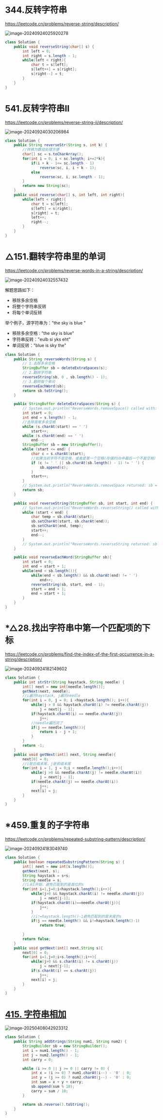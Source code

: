 # 344.反转字符串

https://leetcode.cn/problems/reverse-string/description/

![image-20240924025920278](字符串.assets/image-20240924025920278.png)

```java
class Solution {
    public void reverseString(char[] s) {
        int left = 0;
        int right = s.length - 1;
        while(left < right){
            char t = s[left];
            s[left++] = s[right];
            s[right--] = t;
        }
    }
}
```



# 541.反转字符串II

https://leetcode.cn/problems/reverse-string-ii/description/

![image-20240924030206984](字符串.assets/image-20240924030206984.png)

```java
class Solution {
    public String reverseStr(String s, int k) {
        //转换为数组处理方便
        char[] sc = s.toCharArray();
        for(int i = 0; i < sc.length; i+=2*k){
            if(i + k - 1<= sc.length - 1)
                reverse(sc, i, i + k - 1);
            else
                reverse(sc, i, sc.length - 1);
        }
        return new String(sc);
    }
    public void reverse(char[] s, int left, int right){
        while(left < right){
            char t = s[left];
            s[left] = s[right];
            s[right] = t;
            left++;
            right--;
        }
    }
}
```



# △151.翻转字符串里的单词

https://leetcode.cn/problems/reverse-words-in-a-string/description/

![image-20240924032557432](字符串.assets/image-20240924032557432.png)

解题思路如下：

- 移除多余空格
- 将整个字符串反转
- 将每个单词反转

举个例子，源字符串为："the sky is blue "

- 移除多余空格 : "the sky is blue"
- 字符串反转："eulb si yks eht"
- 单词反转："blue is sky the"

```java
class Solution {
    public String reverseWords(String s) {
        // 1.去除多余空格
        StringBuffer sb = deleteExtraSpaces(s);
        // 2.翻转字符串
        reverseString(sb, 0 , sb.length() - 1);
        // 3.翻转每个单词
        reverseEachWord(sb);
        return sb.toString();
    }

    public StringBuffer deleteExtraSpaces(String s) {
        // System.out.println("ReverseWords.removeSpace() called with: s = [" + s + "]");
        int start = 0;
        int end = s.length() - 1;
        //去除首尾多余空格
        while (s.charAt(start) == ' ')
            start++;
        while (s.charAt(end) == ' ')
            end--;
        StringBuffer sb = new StringBuffer();
        while (start <= end) {
            char c = s.charAt(start);
            //如果当前字符不是空格，或者是第一个空格(存储的sb中最后一个不是空格)（这种情况当前字符可以是空格）
            if (c != ' ' || sb.charAt(sb.length() - 1) != ' ') {
                sb.append(c);
            }
            start++;
        }
        // System.out.println("ReverseWords.removeSpace returned: sb = [" + sb + "]");
        return sb;
    }

    public void reverseString(StringBuffer sb, int start, int end) {
        // System.out.println("ReverseWords.reverseString() called with: sb = [" + sb + "], start = [" + start + "], end = [" + end + "]");
        while (start < end) {
            char temp = sb.charAt(start);
            sb.setCharAt(start, sb.charAt(end));
            sb.setCharAt(end, temp);
            start++;
            end--;
        }
        // System.out.println("ReverseWords.reverseString returned: sb = [" + sb + "]");
    }

    public void reverseEachWord(StringBuffer sb){
        int start = 0;
        int end = start + 1;
        while(end < sb.length()){
            while(end < sb.length() && sb.charAt(end) != ' ')
                end++;
            reverseString(sb, start, end - 1);
            start = end + 1;
            end = start + 1;
        }
    }
}
```



# *△28.找出字符串中第一个匹配项的下标

https://leetcode.cn/problems/find-the-index-of-the-first-occurrence-in-a-string/description/

![image-20240924182149602](字符串.assets/image-20240924182149602.png)

```java
class Solution {
    public int strStr(String haystack, String needle) {
        int[] next = new int[needle.length()];
        getNext(next, needle);
        //i遍历haystack, j遍历needle
        for(int i = 0, j = 0; i <haystack.length(); i++){
            while(j > 0 && haystack.charAt(i) != needle.charAt(j))
                j = next[j - 1];
            if(haystack.charAt(i) == needle.charAt(j))
                j++;
            //needle遍历完了
            if(j == needle.length()){
                return i - j + 1;
            }
        }
        return -1;
    }
    public void getNext(int[] next, String needle){
        next[0] = 0;
        //i是后缀末尾，j是前缀末尾
        for(int i = 1, j = 0;i < needle.length();i++){
            while(j >0 && needle.charAt(j) != needle.charAt(i))
                j = next[j - 1];
            if(needle.charAt(j) == needle.charAt(i))
                j++;
            next[i] = j;
        }
    }
}
```



# *459.重复的子字符串

https://leetcode.cn/problems/repeated-substring-pattern/description/

![image-20240924183049740](字符串.assets/image-20240924183049740.png)

```java
class Solution {
    public boolean repeatedSubstringPattern(String s) {
        int[] next = new int[s.length()];
        getNext(next, s);
        String haystack = s+s;
        String needle = s;
        //i从1开始，避免匹配到的是首位的s
        for(int i=1,j=0;i<haystack.length();i++){
            while(j>0 && haystack.charAt(i) != needle.charAt(j))
                j = next[j-1];
            if(haystack.charAt(i)==needle.charAt(j)){
                j++;
            }
            //i!=haystack.length()-1避免匹配到的是末尾的s
            if(j == needle.length() && i!=haystack.length()-1)
                return true;
            
        }
        return false;
    }
    public void getNext(int[] next,String s){
        next[0] = 0;
        for(int i=1,j=0;i<s.length();i++){
            while(j>0 && s.charAt(i) != s.charAt(j))
                j = next[j-1];
            if(s.charAt(i) == s.charAt(j))
                j++;
            next[i] = j;
        }
    }
}
```



# [415. 字符串相加](https://leetcode.cn/problems/add-strings/)

![image-20250408042923312](字符串.assets/image-20250408042923312.png)

```java
class Solution {
    public String addStrings(String num1, String num2) {
        StringBuilder sb = new StringBuilder();
        int i = num1.length() - 1;
        int j = num2.length() - 1;
        int carry = 0;

        while (i >= 0 || j >= 0 || carry != 0) {
            int x = (i >= 0) ? num1.charAt(i--) - '0' : 0;
            int y = (j >= 0) ? num2.charAt(j--) - '0' : 0;
            int sum = x + y + carry;
            sb.append(sum % 10);
            carry = sum / 10;
        }

        return sb.reverse().toString();
    }
}

```

